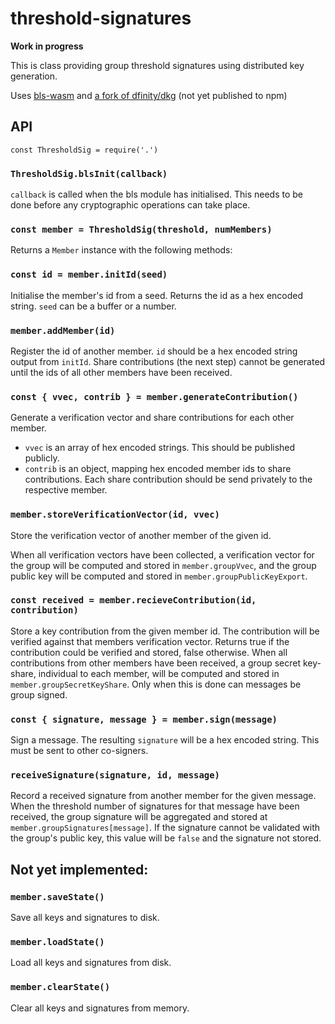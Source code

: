 # threshold-signatures

**Work in progress**

This is class providing group threshold signatures using distributed key generation.

Uses [bls-wasm](https://github.com/herumi/bls-wasm) and [a fork of dfinity/dkg](https://gitlab.com/dark-crystal/dkg) (not yet published to npm)

## API

`const ThresholdSig = require('.')`

### `ThresholdSig.blsInit(callback)`

`callback` is called when the bls module has initialised. This needs to be done before any cryptographic operations can take place.

### `const member = ThresholdSig(threshold, numMembers)`

Returns a `Member` instance with the following methods:

### `const id = member.initId(seed)`

Initialise the member's id from a seed. Returns the id as a hex encoded string. `seed` can be a buffer or a number.

### `member.addMember(id)`

Register the id of another member. `id` should be a hex encoded string output from `initId`.
Share contributions (the next step) cannot be generated until the ids of all other members have been received.

### `const { vvec, contrib } = member.generateContribution()`

Generate a verification vector and share contributions for each other member.
- `vvec` is an array of hex encoded strings.  This should be published publicly.
- `contrib` is an object, mapping hex encoded member ids to share contributions.  Each share contribution should be send privately to the respective member.

### `member.storeVerificationVector(id, vvec)` 

Store the verification vector of another member of the given id. 

When all verification vectors have been collected, a verification vector for the group will be computed and stored in `member.groupVvec`, and the group public key will be computed and stored in `member.groupPublicKeyExport`.


### `const received = member.recieveContribution(id, contribution)`

Store a key contribution from the given member id.  The contribution will be verified against that members verification vector.
Returns true if the contribution could be verified and stored, false otherwise.
When all contributions from other members have been received, a group secret key-share, individual to each member, will be computed and stored in `member.groupSecretKeyShare`.  Only when this is done can messages be group signed.

### `const { signature, message } = member.sign(message)`

Sign a message. The resulting `signature` will be a hex encoded string.  This must be sent to other co-signers.

### `receiveSignature(signature, id, message)` 

Record a received signature from another member for the given message.  When the threshold number of signatures for that message have been received, the group signature will be aggregated and stored at `member.groupSignatures[message]`.  If the signature cannot be validated with the group's public key, this value will be `false` and the signature not stored.

## Not yet implemented:

### `member.saveState()`

Save all keys and signatures to disk.

### `member.loadState()`

Load all keys and signatures from disk.

### `member.clearState()`

Clear all keys and signatures from memory.
